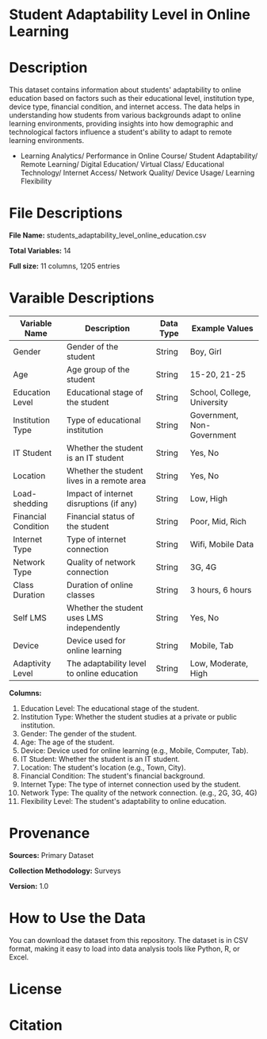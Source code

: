 # Student Adaptability Level in Online Learning

# Description
This dataset contains information about students' adaptability to online education based on factors such as their educational level, institution type, device type, financial condition, and internet access. The data helps in understanding how students from various backgrounds adapt to online learning environments, providing insights into how demographic and technological factors influence a student's ability to adapt to remote learning environments.

* Learning Analytics/ Performance in Online Course/ Student Adaptability/ Remote Learning/ Digital Education/ Virtual Class/ Educational Technology/ Internet Access/ Network Quality/ Device Usage/ Learning Flexibility

# File Descriptions
**File Name:** students_adaptability_level_online_education.csv

**Total Variables:** 14

**Full size:** 11 columns, 1205 entries

# Varaible Descriptions

| Variable Name       | Description                               | Data Type | Example Values                     |
|---------------------|-------------------------------------------|-----------|------------------------------------|
| Gender              | Gender of the student                     | String    | Boy, Girl                          |
| Age                 | Age group of the student                  | String    | 15-20, 21-25                       |
| Education Level     | Educational stage of the student          | String    | School, College, University        |
| Institution Type    | Type of educational institution           | String    | Government, Non-Government         |
| IT Student          | Whether the student is an IT student      | String    | Yes, No                            |
| Location            | Whether the student lives in a remote area| String    | Yes, No                            |
| Load-shedding       | Impact of internet disruptions (if any)   | String    | Low, High                          |
| Financial Condition | Financial status of the student           | String    | Poor, Mid, Rich                    |
| Internet Type       | Type of internet connection               | String    | Wifi, Mobile Data                  |
| Network Type        | Quality of network connection             | String    | 3G, 4G                             |
| Class Duration      | Duration of online classes                | String    | 3 hours, 6 hours                   |
| Self LMS            | Whether the student uses LMS independently| String    | Yes, No                            |
| Device              | Device used for online learning           | String    | Mobile, Tab                        |
| Adaptivity Level    | The adaptability level to online education| String    | Low, Moderate, High                |

**Columns:**
1. Education Level: The educational stage of the student.
2. Institution Type: Whether the student studies at a private or public institution.
3. Gender: The gender of the student.
4. Age: The age of the student.
5. Device: Device used for online learning (e.g., Mobile, Computer, Tab).
6. IT Student: Whether the student is an IT student.
7. Location: The student's location (e.g., Town, City).
8. Financial Condition: The student's financial background.
9. Internet Type: The type of internet connection used by the student.
10. Network Type: The quality of the network connection. (e.g., 2G, 3G, 4G)
11. Flexibility Level: The student's adaptability to online education.

# Provenance
**Sources:** Primary Dataset

**Collection Methodology:** Surveys

**Version:** 1.0

# How to Use the Data
You can download the dataset from this repository. The dataset is in CSV format, making it easy to load into data analysis tools like Python, R, or Excel.

# License


# Citation










